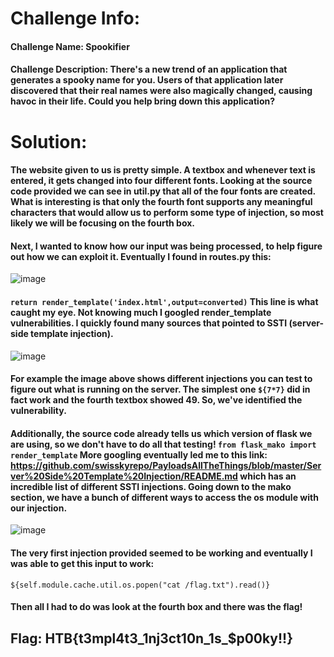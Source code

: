 # Challenge Info:

#### Challenge Name: Spookifier

#### Challenge Description: There's a new trend of an application that generates a spooky name for you. Users of that application later discovered that their real names were also magically changed, causing havoc in their life. Could you help bring down this application?

# Solution: 

#### The website given to us is pretty simple. A textbox and whenever text is entered, it gets changed into four different fonts. Looking at the source code provided we can see in util.py that all of the four fonts are created. What is interesting is that only the fourth font supports any meaningful characters that would allow us to perform some type of injection, so most likely we will be focusing on the fourth box.

#### Next, I wanted to know how our input was being processed, to help figure out how we can exploit it. Eventually I found in routes.py this:

![image](https://user-images.githubusercontent.com/91157382/199048755-21029b82-22a0-4822-bbcb-70e3d0488b0a.png)

#### `return render_template('index.html',output=converted)` This line is what caught my eye. Not knowing much I googled render_template vulnerabilities. I quickly found many sources that pointed to SSTI (server-side template injection).

![image](https://user-images.githubusercontent.com/91157382/199049879-31c9bf41-c2ac-4288-94c1-807439045afa.png)

#### For example the image above shows different injections you can test to figure out what is running on the server. The simplest one `${7*7}` did in fact work and the fourth textbox showed 49. So, we've identified the vulnerability.
#### Additionally, the source code already tells us which version of flask we are using, so we don't have to do all that testing! `from flask_mako import render_template` More googling eventually led me to this link: https://github.com/swisskyrepo/PayloadsAllTheThings/blob/master/Server%20Side%20Template%20Injection/README.md which has an incredible list of different SSTI injections. Going down to the mako section, we have a bunch of different ways to access the os module with our injection.

![image](https://user-images.githubusercontent.com/91157382/199051101-16160db1-b9db-4204-b22b-cb5d636eb339.png)

#### The very first injection provided seemed to be working and eventually I was able to get this input to work:

```${self.module.cache.util.os.popen("cat /flag.txt").read()}```

#### Then all I had to do was look at the fourth box and there was the flag!

## Flag: HTB{t3mpl4t3_1nj3ct10n_1s_$p00ky!!}
